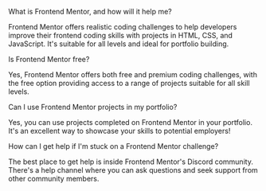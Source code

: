 



  What is Frontend Mentor, and how will it help me?

  Frontend Mentor offers realistic coding challenges to help developers improve their frontend coding skills with projects in HTML, CSS, and JavaScript. It's suitable for all levels and ideal for portfolio building.

  Is Frontend Mentor free?

  Yes, Frontend Mentor offers both free and premium coding challenges, with the free option providing access to a range of projects suitable for all skill levels.

  Can I use Frontend Mentor projects in my portfolio?

  Yes, you can use projects completed on Frontend Mentor in your portfolio. It's an excellent way to showcase your skills to potential employers!

  How can I get help if I'm stuck on a Frontend Mentor challenge?
  
  The best place to get help is inside Frontend Mentor's Discord community. There's a help channel where you can ask questions and seek support from other community members.